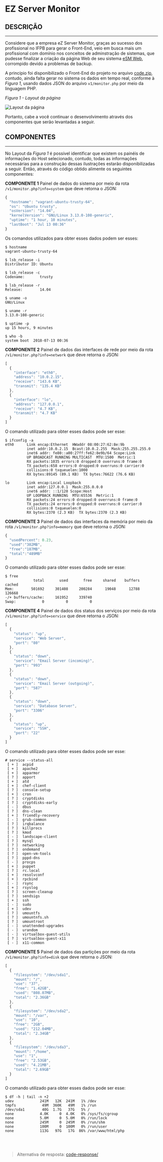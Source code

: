 # EZ Server Monitor

## DESCRIÇÃO
---

Considere que a empresa eZ Server Monitor, graças ao sucesso dos profissional no IFPB para gerar o Front-End, veio em busca mais um profissional com domínio nos conceitos de adminstração de sistemas, que pudesse finalizar a criação da página Web de seu sistema [eSM Web](http://ezservermonitor.com/esm-web/features), corrompido devido a problemas de backup.

A princípio foi disponibilizado o Front-End do projeto no arquivo [code.zip](code.zip), contudo, ainda falta gerar no sistema os dados em tempo real, conforme à *Figura 1*, usando dados JSON do arquivo `v1/monitor.php` por meio da linguagem PHP.

*Figura 1 - Layout da página*

![Layout da página](assets/layout.png)

Portanto, cabe a você continuar o desenvolvimento através dos componentes que serão levantadas a seguir.

## COMPONENTES
---

No Layout da *Figura 1* é possível identificar que existem os painéis de informações do Host selecionado, contudo, todas as informações necessárias para a construção dessas ilustrações estarão disponibilizadas a seguir. Então, através do código obtido alimente os seguintes componentes:

**COMPONENTE 1** Painel de dados do sistema por meio da rota `/v1/monitor.php?info=system` que deve retorna o JSON:

```js
{
  "hostname": "vagrant-ubuntu-trusty-64",
  "os": "Ubuntu trusty",
  "osVersion": "14.04",
  "kernelVersion": "GNU/Linux 3.13.0-108-generic",
  "uptime": "1 hour, 10 minutes",
  "lastBoot": "Jul 13 00:36"
}
```

Os comandos utilizados para obter esses dados podem ser esses:

```
$ hostname
vagrant-ubuntu-trusty-64

$ lsb_release -i
Distributor ID: Ubuntu

$ lsb_release -c
Codename:       trusty

$ lsb_release -r
Release:        14.04

$ uname -o
GNU/Linux

$ uname -r
3.13.0-108-generic

$ uptime -p
up 15 hours, 9 minutes

$ who -b
system boot  2018-07-13 00:36
```

**COMPONENTE 2** Painel de dados das interfaces de rede por meio da rota `/v1/monitor.php?info=network` que deve retorna o JSON:

```js
[
  {
    "interface": "eth0",
    "address": "10.0.2.15",
    "receive": "143.6 KB",
    "transmit": "135.4 KB"
  },
  {
    "interface": "lo",
    "address": "127.0.0.1",
    "receive": "4.7 KB",
    "transmit": "4.7 KB"
  }
]
```

O comando utilizado para obter esses dados pode ser esse:

```
$ ifconfig -a
eth0      Link encap:Ethernet  HWaddr 08:00:27:62:8e:9b
          inet addr:10.0.2.15  Bcast:10.0.2.255  Mask:255.255.255.0
          inet6 addr: fe80::a00:27ff:fe62:8e9b/64 Scope:Link
          UP BROADCAST RUNNING MULTICAST  MTU:1500  Metric:1
          RX packets:1035 errors:0 dropped:0 overruns:0 frame:0
          TX packets:658 errors:0 dropped:0 overruns:0 carrier:0
          collisions:0 txqueuelen:1000
          RX bytes:89145 (89.1 KB)  TX bytes:76622 (76.6 KB)

lo        Link encap:Local Loopback
          inet addr:127.0.0.1  Mask:255.0.0.0
          inet6 addr: ::1/128 Scope:Host
          UP LOOPBACK RUNNING  MTU:65536  Metric:1
          RX packets:24 errors:0 dropped:0 overruns:0 frame:0
          TX packets:24 errors:0 dropped:0 overruns:0 carrier:0
          collisions:0 txqueuelen:0
          RX bytes:2370 (2.3 KB)  TX bytes:2370 (2.3 KB)
```

**COMPONENTE 3** Painel de dados das interfaces da memória por meio da rota `/v1/monitor.php?info=memory` que deve retorna o JSON:

```js
{
  "usedPercent": 0.23,
  "used":"302MB",
  "free":"187MB",
  "total":"489MB"
}
```

O comando utilizado para obter esses dados pode ser esse:

```
$ free
             total       used       free     shared    buffers     cached
Mem:        501692     301408     200284      19048      12788     126668
-/+ buffers/cache:     161952     339740
Swap:            0          0          0
```

**COMPONENTE 4** Painel de dados dos status dos serviços por meio da rota `/v1/monitor.php?info=service` que deve retorna o JSON:

```js
[
  {
    "status": "up",
    "service": "Web Server",
    "port": "80"
  },
  {
    "status": "down",
    "service": "Email Server (incoming)",
    "port": "993"
  },
  {
    "status": "down",
    "service": "Email Server (outgoing)",
    "port": "587"
  },
  {
    "status": "down",
    "service": "Database Server",
    "port": "3306"
  },
  {
    "status": "up",
    "service": "SSH",
    "port": "22"
  }
]
```

O comando utilizado para obter esses dados pode ser esse:

```
# service --status-all
 [ + ]  acpid
 [ + ]  apache2
 [ + ]  apparmor
 [ ? ]  apport
 [ + ]  atd
 [ + ]  chef-client
 [ ? ]  console-setup
 [ + ]  cron
 [ ? ]  cryptdisks
 [ ? ]  cryptdisks-early
 [ - ]  dbus
 [ ? ]  dns-clean
 [ + ]  friendly-recovery
 [ - ]  grub-common
 [ ? ]  irqbalance
 [ ? ]  killprocs
 [ ? ]  kmod
 [ - ]  landscape-client
 [ ? ]  mysql
 [ ? ]  networking
 [ ? ]  ondemand
 [ ? ]  open-vm-tools
 [ ? ]  pppd-dns
 [ - ]  procps
 [ + ]  puppet
 [ ? ]  rc.local
 [ + ]  resolvconf
 [ + ]  rpcbind
 [ - ]  rsync
 [ + ]  rsyslog
 [ ? ]  screen-cleanup
 [ ? ]  sendsigs
 [ + ]  ssh
 [ - ]  sudo
 [ + ]  udev
 [ ? ]  umountfs
 [ ? ]  umountnfs.sh
 [ ? ]  umountroot
 [ - ]  unattended-upgrades
 [ - ]  urandom
 [ - ]  virtualbox-guest-utils
 [ ? ]  virtualbox-guest-x11
 [ - ]  x11-common
```

**COMPONENTE 5** Painel de dados das partições por meio da rota `/v1/monitor.php?info=disk` que deve retorna o JSON:

```js
[
  {
    "filesystem": "/dev/sda1",
    "mount": "/",
    "use": "37",
    "free": "1.42GB",
    "used": "808.07MB",
    "total": "2.36GB"
  },
  {
    "filesystem": "/dev/sda2",
    "mount": "/var",
    "use": "10",
    "free": "2GB",
    "used": "212.04MB",
    "total": "2.34GB"
  },
  {
    "filesystem": "/dev/sda3",
    "mount": "/home",
    "use": "1",
    "free": "2.53GB",
    "used": "4.21MB",
    "total": "2.69GB"
  }
]
```

O comando utilizado para obter esses dados pode ser esse:

```
$ df -h | tail -n +2
udev            241M   12K  241M   1% /dev
tmpfs            49M  360K   49M   1% /run
/dev/sda1        40G  1.7G   37G   5% /
none            4.0K     0  4.0K   0% /sys/fs/cgroup
none            5.0M     0  5.0M   0% /run/lock
none            245M     0  245M   0% /run/shm
none            100M     0  100M   0% /run/user
none            113G   97G   17G  86% /var/www/html/php
```

<br>
<br>

> Alternativa de resposta: [code-response/](code-response/)
